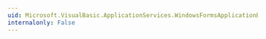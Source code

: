 ```yaml
---
uid: Microsoft.VisualBasic.ApplicationServices.WindowsFormsApplicationBase.NetworkAvailabilityChanged
internalonly: False
---
```

